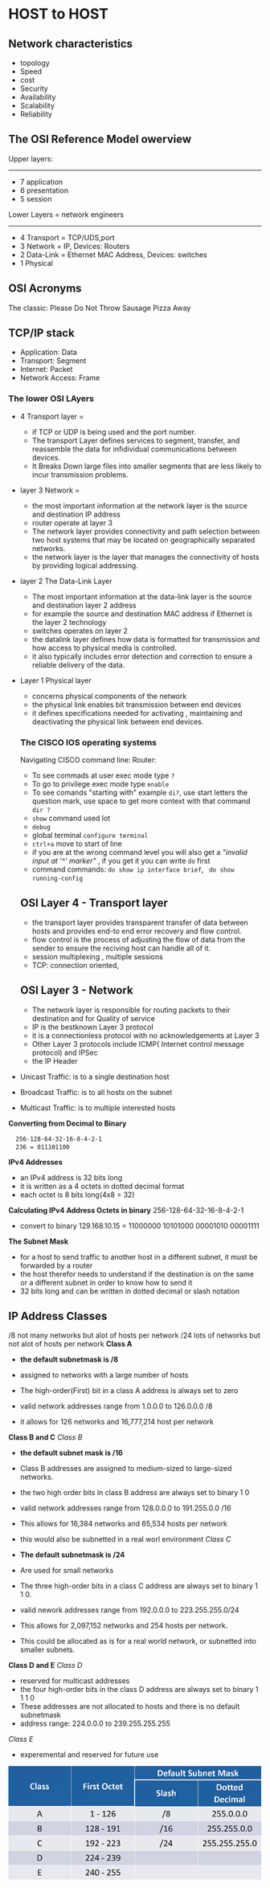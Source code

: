 # HOST to HOST

## Network characteristics

- topology
- Speed
- cost
- Security
- Availability
- Scalability
- Reliability

## The OSI Reference Model owerview

Upper layers:

---

- 7 application
- 6 presentation
- 5 session

Lower Layers = network engineers

---

- 4 Transport = TCP/UDS,port
- 3 Network = IP, Devices: Routers
- 2 Data-Link = Ethernet MAC Address, Devices: switches
- 1 Physical

## OSI Acronyms

The classic: Please Do Not Throw Sausage Pizza Away

## TCP/IP stack

- Application: Data
- Transport: Segment
- Internet: Packet
- Network Access: Frame

### The lower OSI LAyers

- 4 Transport layer =

  - if TCP or UDP is being used and the port number.
  - The transport Layer defines services to segment, transfer, and reassemble the data for infidividual communications between devices.
  - It Breaks Down large files into smaller segments that are less likely to incur transmission problems.

- layer 3 Network =

  - the most important information at the network layer is the source and destination IP address
  - router operate at layer 3
  - The network layer provides connectivity and path selection between two host systems that may be located on geographically separated networks.
  - the network layer is the layer that manages the connectivity of hosts by providing logical addressing.

- layer 2 The Data-Link Layer
  - The most important information at the data-link layer is the source and destination layer 2 address
  - for example the source and destination MAC address if Ethernet is the layer 2 technology
  - switches operates on layer 2
  - the datalink layer defines how data is formatted for transmission and how access to physical media is controlled.
  - it also typically includes error detection and correction to ensure a reliable delivery of the data.
- Layer 1 Physical layer

  - concerns physical components of the network
  - the physical link enables bit transmission between end devices
  - it defines specifications needed for activating , maintaining and deactivating the physical link between end devices.

  ### The CISCO IOS operating systems

  Navigating CISCO command line:
  Router:

  - To see commads at user exec mode type `?`
  - To go to privilege exec mode type `enable`
  - To see comands "starting with" example `di?`, use start letters the question mark, use space to get more context with that command `dir ?`
  - `show` command used lot
  - `debug`
  - global terminal `configure terminal`
  - `ctrl+a` move to start of line
  - if you are at the wrong command level you will also get a _"invalid input at '^' marker"_ , if you get it you can write `do` first
  - command commands: `do show ip interface brief`, ` do show running-config`

  ## OSI Layer 4 - Transport layer

  - the transport layer provides transparent transfer of data between hosts and provides end-to end error recovery and flow control.
  - flow control is the process of adjusting the flow of data from the sender to ensure the reciving host can handle all of it.
  - session multiplexing , multiple sessions
  - TCP: connection oriented,

  ## OSI Layer 3 - Network

  - The network layer is responsible for routing packets to their destination and for Quality of service
  - IP is the bestknown Layer 3 protocol
  - it is a connectionless protocol with no acknowledgements at Layer 3
  - Other Layer 3 protocols include ICMP( Internet control message protocol) and IPSec
  - the IP Header

- Unicast Traffic: is to a single destination host
- Broadcast Traffic: is to all hosts on the subnet
- Multicast Traffic: is to multiple interested hosts

**Converting from Decimal to Binary**

      256-128-64-32-16-8-4-2-1
      236 = 011101100

**IPv4 Addresses**

- an IPv4 address is 32 bits long
- it is written as a 4 octets in dotted decimal format
- each octet is 8 bits long(4x8 = 32)

**Calculating IPv4 Address Octets in binary**
256-128-64-32-16-8-4-2-1

- convert to binary 129.168.10.15 = 11000000 10101000 00001010 00001111

**The Subnet Mask**

- for a host to send traffic to another host in a different subnet, it must be forwarded by a router
- the host therefor needs to understand if the destination is on the same or a different subnet in order to know how to send it
- 32 bits long and can be written in dotted decimal or slash notation

## IP Address Classes

/8 not many networks but alot of hosts per network
/24 lots of networks but not alot of hosts per network
**Class A**

- **the default subnetmask is /8**
- assigned to networks with a large number of hosts
- The high-order(First) bit in a class A address is always set to zero

- valid network addresses range from 1.0.0.0 to 126.0.0.0 /8
- it allows for 126 networks and 16,777,214 host per network

**Class B and C**
_Class B_

- **the default subnet mask is /16**
- Class B addresses are assigned to medium-sized to large-sized networks.
- the two high order bits in class B address are always set to binary 1 0

- valid network addresses range from 128.0.0.0 to 191.255.0.0 /16
- This allows for 16,384 networks and 65,534 hosts per network
- this would also be subnetted in a real worl environment
  _Class C_
- **The default subnetmask is /24**
- Are used for small networks
- The three high-order bits in a class C address are always set to binary 1 1 0.

- valid nework addresses range from 192.0.0.0 to 223.255.255.0/24
- This allows for 2,097,152 networks and 254 hosts per network.
- This could be allocated as is for a real world network, or subnetted into smaller subnets.

**Class D and E**
_Class D_

- reserved for multicast addresses
- the four high-order bits in the class D address are always set to binary 1 1 1 0
- These addresses are not allocated to hosts and there is no default subnetmask
- address range: 224.0.0.0 to 239.255.255.255

_Class E_

- experemental and reserved for future use

![alt text](assets/IP_classes.png)
